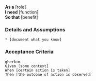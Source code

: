 **As a** [role]  
**I need** [function]  
**So that** [benefit]  
      
### Details and Assumptions
    * [document what you know]

### Acceptance Criteria
    gherkin 
    Given [some context]
    When [certain action is taken]
    Then [the outcome of action is observed]
